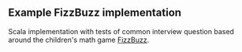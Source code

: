 ## Example FizzBuzz implementation

Scala implementation with tests of common interview question based around the
children's math game [FizzBuzz](https://en.wikipedia.org/wiki/Fizz_buzz).

